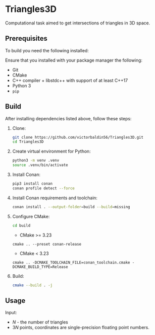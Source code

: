 # Triangles3D

Computational task aimed to get intersections of triangles
in 3D space.

## Prerequisites

To build you need the following installed:

Ensure that you installed with your package manager the following:

* Git
* CMake
* C++ compiler + libstdc++ with support of at least C++17
* Python 3
* `pip`

## Build

After installing dependencies listed above, follow these steps:

1. Clone:

   ```sh
   git clone https://github.com/victorbaldin56/Triangles3D.git
   cd Triangles3D
   ```

1. Create virtual environment for Python:

   ```sh
   python3 -m venv .venv
   source .venv/bin/activate
   ```

1. Install Conan:

   ```sh
   pip3 install conan
   conan profile detect --force
   ```

1. Install Conan requirements and toolchain:

   ```sh
   conan install . --output-folder=build --build=missing
   ```

1. Configure CMake:

   ```sh
   cd build
   ```

   * CMake >= 3.23
   ```
   cmake .. --preset conan-release
   ```

   * CMake < 3.23
   ```
   cmake .. -DCMAKE_TOOLCHAIN_FILE=conan_toolchain.cmake -DCMAKE_BUILD_TYPE=Release
   ```

2. Build:

   ```sh
   cmake --build . -j
   ```

## Usage

Input:

* $N$ - the number of triangles
* $3N$ points, coordinates are single-precision floating point numbers.
